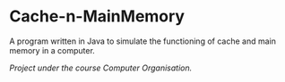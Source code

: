 # Cache-n-MainMemory
A program written in Java to simulate the functioning of cache and main memory in a computer.

<i>Project under the course Computer Organisation.</i>
